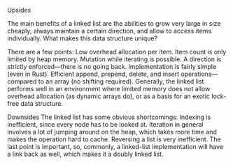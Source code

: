 Upsides

The main benefits of a linked list are the abilities to grow very large in size cheaply,
always maintain a certain direction, and allow to access items individually.
What makes this data structure unique?

There are a few points:
Low overhead allocation per item.
Item count is only limited by heap memory.
Mutation while iterating is possible.
A direction is strictly enforced—there is no going back.
Implementation is fairly simple (even in Rust).
Efficient append, prepend, delete, and insert operations—compared to an array
(no shifting required).
Generally, the linked list performs well in an environment where limited memory does not
allow overhead allocation (as dynamic arrays do), or as a basis for an exotic lock-free data
structure.

Downsides
The linked list has some obvious shortcomings:
Indexing is inefficient, since every node has to be looked at.
Iteration in general involves a lot of jumping around on the heap, which takes
more time and makes the operation hard to cache.
Reversing a list is very inefficient.
The last point is important, so, commonly, a linked-list implementation will have a link
back as well, which makes it a doubly linked list.
